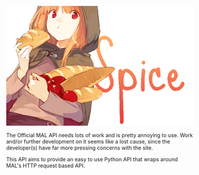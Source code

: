 ![spice](rsrc/horo_spice.png)

The Official MAL API needs lots of work and is pretty annoying to use.
Work and/or further development on it seems like a lost cause, since 
the developer(s) have far more pressing concerns with the site.

This API aims to provide an easy to use Python API that wraps around MAL's
HTTP request based API.
